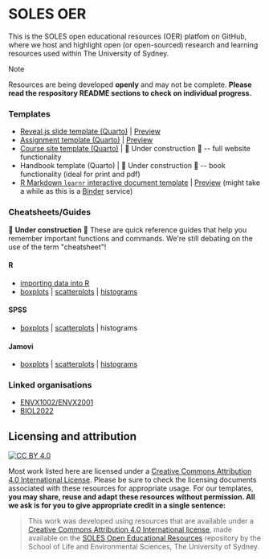 # SOLES OER
This is the SOLES open educational resources (OER) platfom on GitHub, where we host and highlight open (or open-sourced) research and learning resources used within The University of Sydney.

> [!Note]
> Resources are being developed **openly** and may not be complete. **Please read the respository README sections to check on individual progress.**

### Templates

- [Reveal.js slide template (Quarto)](https://github.com/usyd-soles-edu/soles-revealjs) | [Preview](https://usyd-soles-edu.github.io/soles-revealjs/#/title-slide)
- [Assignment template (Quarto)](https://github.com/usyd-soles-edu/soles-assignment-quarto) | [Preview](https://usyd-soles-edu.github.io/soles-assignment/)
- [Course site template (Quarto)](https://github.com/usyd-soles-edu/soles-handbook-quarto) | 🚧 Under construction 🚧 -- full website functionality
- Handbook template (Quarto) | 🚧 Under construction 🚧 -- book functionality (ideal for print and pdf)
- [R Markdown `learnr` interactive document template](https://github.com/usyd-soles-edu/soles-learnr) | [Preview](https://mybinder.org/v2/gh/usyd-soles-edu/soles-learnr/main?urlpath=shiny/tutorial/learnr.Rmd) (might take a while as this is a [Binder](https://mybinder.readthedocs.io/en/latest/howto/speed.html) service)

### Cheatsheets/Guides
🚧 **Under construction** 🚧
These are quick reference guides that help you remember important functions and commands. We're still debating on the use of the term "cheatsheet"!

#### R

- [importing data into R](https://usyd-soles-edu.github.io/cheatsheet-r-data-import/)
- [boxplots](https://usyd-soles-edu.github.io/cheatsheet-R-boxplot/) | [scatterplots](https://usyd-soles-edu.github.io/cheatsheet-r-scatterplot/) | [histograms](https://usyd-soles-edu.github.io/cheatsheet-r-histogram/)

#### SPSS

- [boxplots](https://envx-resources.github.io/cheatsheet-spss-boxplot/) | [scatterplots](https://usyd-soles-edu.github.io/cheatsheet-spss-scatterplot/) | histograms

#### Jamovi

- [boxplots](https://usyd-soles-edu.github.io/cheatsheet-jamovi-boxplot/) | [scatterplots](https://usyd-soles-edu.github.io/cheatsheet-jamovi-scatterplot/) | [histograms](https://usyd-soles-edu.github.io/cheatsheet-jamovi-histogram/)

### Linked organisations
- [ENVX1002/ENVX2001](https://github.com/ENVX-resources)
- [BIOL2022](https://github.com/BIOL2022)



## Licensing and attribution

[![CC BY 4.0][cc-by-image]][cc-by]

Most work listed here are licensed under a [Creative Commons Attribution 4.0 International License][cc-by]. Please be sure to check the licensing documents associated with these resources for appropriate usage. For our templates, **you may share, reuse and adapt these resources without permission. All we ask is for you to give appropriate credit in a single sentence:**

> This work was developed using resources that are available under a [Creative Commons Attribution 4.0 International license][cc-by], made available on the [SOLES Open Educational Resources](https://github.com/usyd-soles-edu) repository by the School of Life and Environmental Sciences, The University of Sydney.


[cc-by]: http://creativecommons.org/licenses/by/4.0/
[cc-by-image]: https://i.creativecommons.org/l/by/4.0/88x31.png
